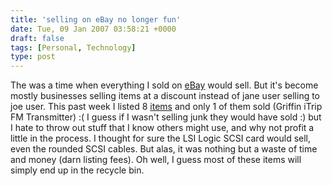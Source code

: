 ```yaml
---
title: 'selling on eBay no longer fun'
date: Tue, 09 Jan 2007 03:58:21 +0000
draft: false
tags: [Personal, Technology]
type: post
---
```


The was a time when everything I sold on [eBay](http://www.ebay.com) would sell. But it's become mostly businesses selling items at a discount instead of jane user selling to joe user. This past week I listed 8 [items](http://cgi6.ebay.com/ws/eBayISAPI.dll?MfcISAPICommand=ViewListedItems&since=14&userid=zeusman3&include=0&rows=50&sort=3&completed=1) and only 1 of them sold (Griffin iTrip FM Transmitter) :( I guess if I wasn't selling junk they would have sold :) but I hate to throw out stuff that I know others might use, and why not profit a little in the process. I thought for sure the LSI Logic SCSI card would sell, even the rounded SCSI cables. But alas, it was nothing but a waste of time and money (darn listing fees). Oh well, I guess most of these items will simply end up in the recycle bin.